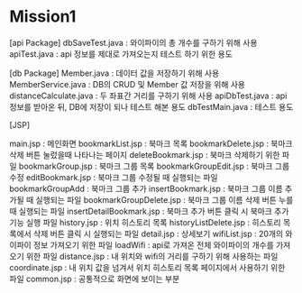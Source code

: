 # Mission1


[api Package]
dbSaveTest.java : 와이파이의 총 개수를 구하기 위해 사용
apiTest.java : api 정보를 제대로 가져오는지 테스트 하기 위한 용도

[db Package]
Member.java : 데이터 값을 저장하기 위해 사용
MemberService.java : DB의 CRUD 및 Member 값 저장을 위해 사용
distanceCalculate.java : 두 좌표간 거리를 구하기 위해 사용
apiDbTest.java : api 정보를 받아온 뒤, DB에 저장이 되나 테스트 해본 용도 
dbTestMain.java : 테스트 용도

[JSP]

main.jsp : 메인화면
bookmarkList.jsp : 북마크 목록
bookmarkDelete.jsp : 북마크 삭제 버튼 눌렀을때 나타나는 페이지
deleteBookmark.jsp : 북마크 삭제하기 위한 파일
bookmarkGroup.jsp : 북마크 그룹 목록 
bookmarkGroupEdit.jsp : 북마크 그룹 수정
editBookmark.jsp : 북마크 그룹 수정될 때 실행되는 파일
bookmarkGroupAdd : 북마크 그룹 추가
insertBookmark.jsp : 북마크 그룹 이름 추가될 때 실행되는 파일
bookmarkGroupDelete.jsp : 북마크 그룹 이름 삭제 버튼 누를 때 실행되는 파일 
insertDetailBookmark.jsp : 북마크 추가 버튼 클릭 시 북마크 추가 기능 실행 파일
history.jsp : 위치 히스토리 목록
historyListDelete.jsp : 히스토리 목록에서 삭제 버튼 클릭 시 실행되는 파일
detail.jsp : 상세보기
wifiList.jsp : 20개의 와이파이 정보 가져오기 위한 파일
loadWifi : api로 가져온 전체 와이파이의 개수를 가져오기 위한 파일
distance.jsp : 내 위치와 wifi의 거리를 구하기 위해 사용하는 파일
coordinate.jsp : 내 위치 값을 넘겨서 위치 히스토리 목록 페이지에서 사용하기 위한 파일
common.jsp : 공통적으로 화면에 보이는 부분
